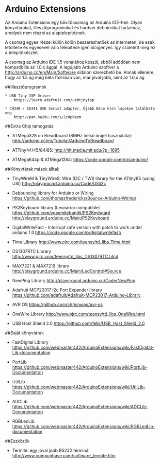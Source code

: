 # Arduino Extensions

Az Arduino Extensions egy bővítőcsomag az Arduino IDE-hez. Olyan könyvtárakat, illesztőprogramokat és hardver definíciókat tartalmaz, amelyek nem részei az alaptelepítésnek.

A csomag egyes részei külön kölön beszerezhetőek az interneten, de ezek letöltése és egyesével való telepítése igen időigényes. Így született meg ez a telepítőkészlet.

A csomag az Arduino IDE 1.5 vonalához készül, ebből adódóan nem kompatibilis az 1.0.x ággal. A legújabb Arduino szoftver a http://arduino.cc/en/Main/Software oldalon szerezhető be. Annak ellenére, hogy az 1.5 ág még béta fázisban van, már jóval jobb, mint az 1.0.x ág

##Illesztőprogramok

	* USB Tiny ISP Driver
		https://learn.adafruit.com/usbtinyisp
	
	* CH340 / CH341 USB Serial adapter. Újabb Nano klón lapokon található meg
		http://pan.baidu.com/s/1c0pNazm

##Extra Chip támogatás 

* ATMega328 on Breadboard (8MHz belső órajel használata):
	http://arduino.cc/en/Tutorial/ArduinoToBreadboard
 
* ATTiny44/45/84/85:
	http://hlt.media.mit.edu/?p=1695
 
* ATMega644p & ATMega1284:
	https://code.google.com/p/sanguino/

##Könyvtárak mások álltal:

* TinyWireM & TinyWireS: Wire (I2C / TWI) library for the ATtiny85 (using USI)
	http://playground.arduino.cc/Code/USIi2c

* Debouncing library for Arduino or Wiring
	https://github.com/thomasfredericks/Bounce-Arduino-Wiring/

* PS2Keyboard library (Leonardo compatible)
	https://github.com/yosemitebandit/PS2Keyboard
	http://playground.arduino.cc/Main/PS2Keyboard

* DigitalWriteFast - Interrupt safe version with patch to work under arduino 1.0
	https://code.google.com/p/digitalwritefast/

* Time Library
	http://www.pjrc.com/teensy/td_libs_Time.html

* DS1307RTC Library
	http://www.pjrc.com/teensy/td_libs_DS1307RTC.html

* MAX7221 & MAX7219 library
	http://playground.arduino.cc/Main/LedControl#Source

* NewPing Library
	http://playground.arduino.cc/Code/NewPing

* Adafruit MCP23017 I2c Port Expander library
	https://github.com/adafruit/Adafruit-MCP23017-Arduino-Library

* AVR OS
	https://github.com/chrismoos/avr-os

* OneWire Library
	http://www.pjrc.com/teensy/td_libs_OneWire.html
	
* USB Host Shield 2.0
	https://github.com/felis/USB_Host_Shield_2.0

##Saját könyvtárak

* FastDigital Library
	https://github.com/webmaster442/ArduinoExtensions/wiki/FastDigital-Lib-documentation

* PortLib
	https://github.com/webmaster442/ArduinoExtensions/wiki/PortLib-Documentation

* UtilLib
	https://github.com/webmaster442/ArduinoExtensions/wiki/UtilLib-Documentation

* ADCLib
	https://github.com/webmaster442/ArduinoExtensions/wiki/ADCLib-Documentation

* RGBLedLib
	https://github.com/webmaster442/ArduinoExtensions/wiki/RGBLedLib-documentation

##Eszközök
* Termite: egy jóval jobb RS232 terminál
	http://www.compuphase.com/software_termite.htm